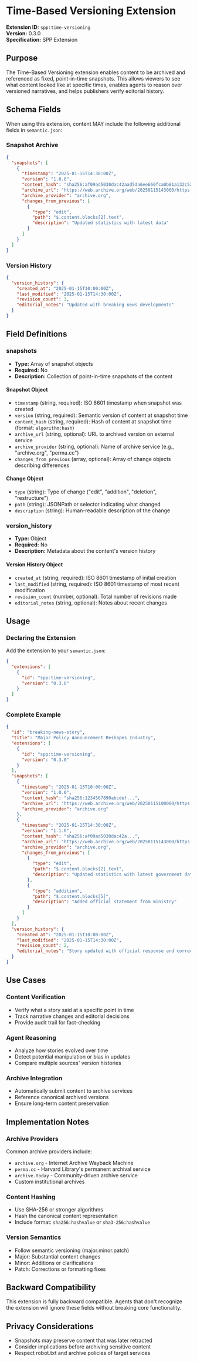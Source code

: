 # Time-Based Versioning Extension

**Extension ID:** `spp:time-versioning`  
**Version:** 0.3.0  
**Specification:** SPP Extension

## Purpose

The Time-Based Versioning extension enables content to be archived and referenced as fixed, point-in-time snapshots. This allows viewers to see what content looked like at specific times, enables agents to reason over versioned narratives, and helps publishers verify editorial history.

## Schema Fields

When using this extension, content MAY include the following additional fields in `semantic.json`:

### Snapshot Archive

```json
{
  "snapshots": [
    {
      "timestamp": "2025-01-15T14:30:00Z",
      "version": "1.0.0",
      "content_hash": "sha256:af09ad5030dac42aad5da6ee660fca0b81a132c523059b8c3c4a34dd06097f69",
      "archive_url": "https://web.archive.org/web/20250115143000/https://example.com/story",
      "archive_provider": "archive.org",
      "changes_from_previous": [
        {
          "type": "edit",
          "path": "$.content.blocks[2].text",
          "description": "Updated statistics with latest data"
        }
      ]
    }
  ]
}
```

### Version History

```json
{
  "version_history": {
    "created_at": "2025-01-15T10:00:00Z",
    "last_modified": "2025-01-15T14:30:00Z",
    "revision_count": 3,
    "editorial_notes": "Updated with breaking news developments"
  }
}
```

## Field Definitions

### snapshots

- **Type:** Array of snapshot objects
- **Required:** No
- **Description:** Collection of point-in-time snapshots of the content

#### Snapshot Object

- `timestamp` (string, required): ISO 8601 timestamp when snapshot was created
- `version` (string, required): Semantic version of content at snapshot time
- `content_hash` (string, required): Hash of content at snapshot time (format: `algorithm:hash`)
- `archive_url` (string, optional): URL to archived version on external service
- `archive_provider` (string, optional): Name of archive service (e.g., "archive.org", "perma.cc")
- `changes_from_previous` (array, optional): Array of change objects describing differences

#### Change Object

- `type` (string): Type of change ("edit", "addition", "deletion", "restructure")
- `path` (string): JSONPath or selector indicating what changed
- `description` (string): Human-readable description of the change

### version_history

- **Type:** Object
- **Required:** No
- **Description:** Metadata about the content's version history

#### Version History Object

- `created_at` (string, required): ISO 8601 timestamp of initial creation
- `last_modified` (string, required): ISO 8601 timestamp of most recent modification
- `revision_count` (number, optional): Total number of revisions made
- `editorial_notes` (string, optional): Notes about recent changes

## Usage

### Declaring the Extension

Add the extension to your `semantic.json`:

```json
{
  "extensions": [
    {
      "id": "spp:time-versioning",
      "version": "0.3.0"
    }
  ]
}
```

### Complete Example

```json
{
  "id": "breaking-news-story",
  "title": "Major Policy Announcement Reshapes Industry",
  "extensions": [
    {
      "id": "spp:time-versioning",
      "version": "0.3.0"
    }
  ],
  "snapshots": [
    {
      "timestamp": "2025-01-15T10:00:00Z",
      "version": "1.0.0",
      "content_hash": "sha256:1234567890abcdef...",
      "archive_url": "https://web.archive.org/web/20250115100000/https://news.example/story",
      "archive_provider": "archive.org"
    },
    {
      "timestamp": "2025-01-15T14:30:00Z",
      "version": "1.1.0",
      "content_hash": "sha256:af09ad5030dac42a...",
      "archive_url": "https://web.archive.org/web/20250115143000/https://news.example/story",
      "archive_provider": "archive.org",
      "changes_from_previous": [
        {
          "type": "edit",
          "path": "$.content.blocks[2].text",
          "description": "Updated statistics with latest government data"
        },
        {
          "type": "addition",
          "path": "$.content.blocks[5]",
          "description": "Added official statement from ministry"
        }
      ]
    }
  ],
  "version_history": {
    "created_at": "2025-01-15T10:00:00Z",
    "last_modified": "2025-01-15T14:30:00Z",
    "revision_count": 2,
    "editorial_notes": "Story updated with official response and corrected statistics"
  }
}
```

## Use Cases

### Content Verification
- Verify what a story said at a specific point in time
- Track narrative changes and editorial decisions
- Provide audit trail for fact-checking

### Agent Reasoning
- Analyze how stories evolved over time
- Detect potential manipulation or bias in updates
- Compare multiple sources' version histories

### Archive Integration
- Automatically submit content to archive services
- Reference canonical archived versions
- Ensure long-term content preservation

## Implementation Notes

### Archive Providers
Common archive providers include:
- `archive.org` - Internet Archive Wayback Machine
- `perma.cc` - Harvard Library's permanent archival service
- `archive.today` - Community-driven archive service
- Custom institutional archives

### Content Hashing
- Use SHA-256 or stronger algorithms
- Hash the canonical content representation
- Include format: `sha256:hashvalue` or `sha3-256:hashvalue`

### Version Semantics
- Follow semantic versioning (major.minor.patch)
- Major: Substantial content changes
- Minor: Additions or clarifications
- Patch: Corrections or formatting fixes

## Backward Compatibility

This extension is fully backward compatible. Agents that don't recognize the extension will ignore these fields without breaking core functionality.

## Privacy Considerations

- Snapshots may preserve content that was later retracted
- Consider implications before archiving sensitive content
- Respect robot.txt and archive policies of target services